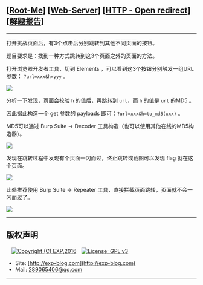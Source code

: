 ## [[Root-Me](https://www.root-me.org/)] [[Web-Server](https://www.root-me.org/en/Challenges/Web-Server/)] [[HTTP - Open redirect](https://www.root-me.org/en/Challenges/Web-Server/HTTP-Open-redirect)] [[解题报告](http://exp-blog.com/2019/01/13/pid-2944/)]

------

打开挑战页面后，有3个点击后分别跳转到其他不同页面的按钮。

题目要求是：找到一种方式跳转到这3个页面之外的页面的方法。

打开浏览器开发者工具，切到 Elements ，可以看到这3个按钮分别触发一组URL参数： `?url=xxx&h=yyy` 。

![](https://github.com/lyy289065406/CTF-Solving-Reports/blob/master/rootme/Web-Server/%5B02%5D%20%5B10P%5D%20HTTP%20-%20Open%20redirect/imgs/01.png)

分析一下发现，页面会校验 `h` 的值后，再跳转到 `url`，而 `h` 的值是 `url` 的MD5 。

因此据此构造一个 get 参数的 payloads 即可：`?url=xxx&h=to_md5(xxx)` 。

MD5可以通过 Burp Suite -> Decoder 工具构造（也可以使用其他在线的MD5构造器）。

![](https://github.com/lyy289065406/CTF-Solving-Reports/blob/master/rootme/Web-Server/%5B02%5D%20%5B10P%5D%20HTTP%20-%20Open%20redirect/imgs/02.png)

发现在跳转过程中发现有个页面一闪而过，终止跳转或截图可以发现 flag 就在这个页面。

![](https://github.com/lyy289065406/CTF-Solving-Reports/blob/master/rootme/Web-Server/%5B02%5D%20%5B10P%5D%20HTTP%20-%20Open%20redirect/imgs/03.png)

此处推荐使用 Burp Suite -> Repeater 工具，直接拦截页面跳转，页面就不会一闪而过了。


![](https://github.com/lyy289065406/CTF-Solving-Reports/blob/master/rootme/Web-Server/%5B02%5D%20%5B10P%5D%20HTTP%20-%20Open%20redirect/imgs/04.png)

------

## 版权声明

　[![Copyright (C) EXP,2016](https://img.shields.io/badge/Copyright%20(C)-EXP%202016-blue.svg)](http://exp-blog.com)　[![License: GPL v3](https://img.shields.io/badge/License-GPL%20v3-blue.svg)](https://www.gnu.org/licenses/gpl-3.0)
  

- Site: [http://exp-blog.com](http://exp-blog.com) 
- Mail: <a href="mailto:289065406@qq.com?subject=[EXP's Github]%20Your%20Question%20（请写下您的疑问）&amp;body=What%20can%20I%20help%20you?%20（需要我提供什么帮助吗？）">289065406@qq.com</a>


------
